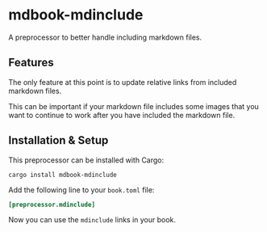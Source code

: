 # mdbook-mdinclude

A preprocessor to better handle including markdown files.

## Features

The only feature at this point is to update relative links from included markdown files.

This can be important if your markdown file includes some images that you want to continue to work after you have included the markdown file.

## Installation & Setup

This preprocessor can be installed with Cargo:

```console
cargo install mdbook-mdinclude
```

Add the following line to your `book.toml` file:

```toml
[preprocessor.mdinclude]
```

Now you can use the `mdinclude` links in your book.
